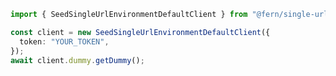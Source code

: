 ```typescript
import { SeedSingleUrlEnvironmentDefaultClient } from "@fern/single-url-environment-default";

const client = new SeedSingleUrlEnvironmentDefaultClient({
  token: "YOUR_TOKEN",
});
await client.dummy.getDummy();
 
```                        


